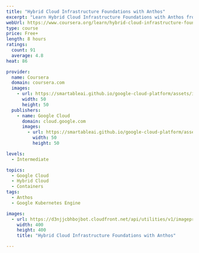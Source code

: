 ```yaml
---
title: "Hybrid Cloud Infrastructure Foundations with Anthos"
excerpt: "Learn Hybrid Cloud Infrastructure Foundations with Anthos from Google Cloud. This on-demand course equips students to build reliable and manageable multi-cluster Kubernetes infrastructures using Anthos GKE, whether deployed with Anthos on Google ..."
webUrl: https://www.coursera.org/learn/hybrid-cloud-infrastructure-foundations-anthos
type: course
price: Free+
length: 8 hours
ratings:
  count: 91
  average: 4.8
heat: 86

provider:
  name: Coursera
  domain: coursera.com
  images:
    - url: https://smartableai.github.io/google-cloud-platform/assets/images/organizations/coursera.com-50x50.jpg
      width: 50
      height: 50
  publishers:
    - name: Google Cloud
      domain: cloud.google.com
      images:
        - url: https://smartableai.github.io/google-cloud-platform/assets/images/organizations/cloud.google.com-50x50.jpg
          width: 50
          height: 50

levels:
  - Intermediate

topics:
  - Google Cloud
  - Hybrid Cloud
  - Containers
tags:
  - Anthos
  - Google Kubernetes Engine

images:
  - url: https://d3njjcbhbojbot.cloudfront.net/api/utilities/v1/imageproxy/https://s3.amazonaws.com/coursera-course-photos/27/4b992585ee481e9038d9d2e0223da2/Anthos_icon_rgb_1024.png?auto=format%2Ccompress&dpr=1&w=400&h=400&fit=fill&bg=FFF
    width: 400
    height: 400
    title: "Hybrid Cloud Infrastructure Foundations with Anthos"

---
```


